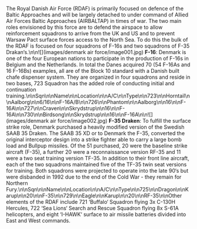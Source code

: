 The Royal Danish Air Force (RDAF) is primarily focused on defence of the Baltic Approaches and will be largely detached to under command of Allied Air Forces Baltic Approaches (AIRBALTAP) in times of war. The two main roles envisioned by this force are to defend the airspace to allow reinforcement squadrons to arrive from the UK and US and to prevent Warsaw Pact surface forces access to the North Sea. To do this the bulk of the RDAF is focused on four squadrons of F-16s and two squadrons of F-35 Drakan‘s.\n\n![](images/denmark air force/image001.jpg) **F-16**: Denmark is one of the four European nations to participate in the production of F-16s in Belgium and the Netherlands. In total the Danes acquired 70 (54 F-16As and 16 F-16Bs) examples, all are of the Block 10 standard with a Danish built chafe dispenser system. They are organized in four squadrons and reside in two bases, 723 Squadron has the added role of conducting initial and continuation training.\n\nSqn\n\nName\n\nLocation\n\nA/C\n\nType\n\n723\n\nHorntail\n\nAalborg\n\n6/16\n\nF-16A/B\n\n726\n\nPhantom\n\nAalborg\n\n16\n\nF-16A\n\n727\n\nCraven\n\nSkrydstrup\n\n16\n\nF-16A\n\n730\n\nBirdsong\n\nSkrydstrup\n\n16\n\nF-16A\n\n![](images/denmark air force/image002.jpg) **F-35 Draken**: To fulfill the surface strike role, Denmark purchased a heavily modified version of the Swedish SAAB 35 Draken. The SAAB 35 XD or to Denmark the F-35, converted the original interceptor design into a strike fighter able to carry a large bomb load and Bullpup missiles. Of the 51 purchased, 20 were the baseline strike aircraft (F-35), a further 20 were a reconnaissance version RF-35 and 11 were a two seat training version TF-35. In addition to their front line aircraft, each of the two squadrons maintained five of the TF-35 twin seat versions for training. Both squadrons were projected to operate into the late 90‘s but were disbanded in 1992 due to the end of the Cold War - they remain for Northern Fury.\n\nSqn\n\nName\n\nLocation\n\nA/C\n\nType\n\n725\n\nDragon\n\nKarup\n\n20\n\nF-35\n\n729\n\nEagle\n\nKarup\n\n20\n\nRF-35\n\nOther elements of the RDAF include 721 ‘Buffalo‘ Squadron flying 3x C-130H Hercules, 722 ‘Sea Lions‘ Search and Rescue Squadron flying 8x S-61A helicopters, and eight ‘I-HAWK‘ surface to air missile batteries divided into East and West commands.

